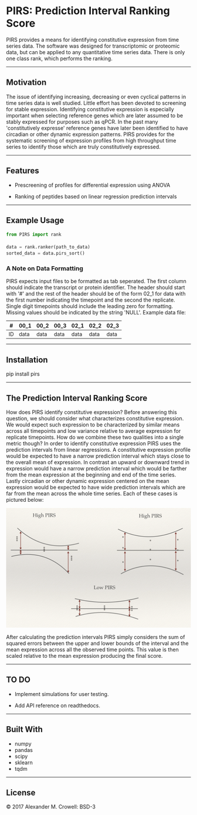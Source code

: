 PIRS: Prediction Interval Ranking Score
=======================================

PIRS provides a means for identifying constitutive expression from time series data.  The software was designed for transcriptomic or proteomic data, but can be applied to any quantitative time series data. There is only one class 
rank, which performs the ranking.

----------
Motivation
----------

The issue of identifying increasing, decreasing or even cyclical patterns in time series data is well studied.  Little effort has been devoted to screening for stable expression.  Identifying constitutive expression is especially 
important when selecting reference genes which are later assumed to be stably expressed for purposes such as qPCR.  In the past many 'constitutively expresse' reference genes have later been identified to have circadian or other 
dynamic expression patterns.  PIRS provides for the systematic screening of expression profiles from high throughput time series to identify those which are truly constitutively expressed.

--------
Features
--------

* Prescreening of profiles for differential expression using ANOVA

* Ranking of peptides based on linear regression prediction intervals

-------------
Example Usage
-------------

```python
from PIRS import rank

data = rank.ranker(path_to_data)
sorted_data = data.pirs_sort()
```

### A Note on Data Formatting
PIRS expects input files to be formatted as tab seperated.  The first column should indicate the transcript or protein identifier.  The header should start with '#' and the rest of the header should be of the form 02_1 for data with
the first number indicating the timepoint and the second the replicate.  Single digit timepoints should include the leading zero for 
formatting. Missing values should be indicated by the string 'NULL'.  Example data file:

| # | 00_1 | 00_2 | 00_3 | 02_1 | 02_2 | 02_3 |
|---|---|---|---|---|---|---|
| ID | data | data | data | data | data | data |

------------
Installation
------------

pip install pirs

-------------------------------------
The Prediction Interval Ranking Score
-------------------------------------

How does PIRS identify constitutive expression?  Before answering this question, we should consider what characterizes constitutive expression.  We would expect such expression to be characterized by similar means across all 
timepoints and low variance relative to average expression for replicate timepoints.  How do we combine these two qualities into a single metric though?  In order to identify constitutive expression PIRS uses the 
prediction intervals from linear regressions.  A constitutive expression profile would be expected to have a narrow prediction interval which stays close to the overall mean of expression.  In contrast an upward or downward trend 
in expression would have a narrow prediction interval which would be farther from the mean expression at the beginning and end of the time series.  Lastly circadian or other dynamic expression centered on the mean expression would 
be expected to have wide prediction intervals which are far from the mean across the whole time series.  Each of these cases is pictured below:

![ImageRelative](data/illustration.png "illustration")

After calculating the prediction intervals PIRS simply considers the sum of squared errors between the upper and lower bounds of the interval and the mean expression across all the observed time points.  This value is then scaled 
relative to the mean expression producing the final score. 

----
TO DO
----

* Implement simulations for user testing.

* Add API reference on readthedocs.

----
Built With
----

* numpy
* pandas
* scipy 
* sklearn 
* tqdm 

-------
License
-------

© 2017 Alexander M. Crowell: BSD-3

